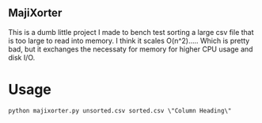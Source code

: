 ## MajiXorter

This is a dumb little project I made to bench test sorting a large csv file that is too large to read into memory. I think it scales O(n^2)..... Which is pretty bad, but it exchanges the necessaty for memory for higher CPU usage and disk I/O.

# Usage

`python majixorter.py unsorted.csv sorted.csv \"Column Heading\"`
